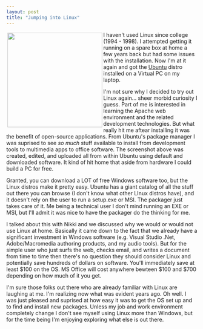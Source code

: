 ```yaml
---
layout: post
title: "Jumping into Linux"
---
```


<p><img style="margin: 3px;" src="http://www.kindohm.com/localimages/ubuntuscreenie.jpg" align="left" width="250" />I haven't used Linux since college (1994 - 1998).  I attempted getting it running on a spare box at home a few years back but had some issues with the installation.  Now I'm at it again and got the <a href="http://www.ubuntu.com/" target="_blank">Ubuntu</a> distro installed on a Virtual PC on my laptop.</p>
  
<p>I'm not sure why I decided to try out Linux again...  sheer morbid curiosity I guess.  Part of me is interested in learning the Apache web environment and the related development technologies.  But what really hit me aftear installing it was the benefit of open-source applications. From Ubuntu's package manager I was suprised to see <em>so much</em> stuff available to install from development tools to multimedia apps to office software.  The screenshot above was created, edited, and uploaded all from within Ubuntu using default and downloaded software.  It kind of hit home that aside from hardware I could build a PC for free. </p>
  
<p>Granted, you can download a LOT of free Windows software too, but the Linux distros make it pretty easy.  Ubuntu has a giant catalog of all the stuff out there you can browse (I don't know what other LInux distros have), and it doesn't rely on the user to run a setup.exe or MSI.  The packager just takes care of it.  Me being a technical user I don't mind running an EXE or MSI, but I'll admit it was nice to have the packager do the thinking for me.</p>
  
<p>I talked about this with Nikki and we discussed why we would or would not use Linux at home.  Basically it came down to the fact that we already have a significant investment in Windows software (e.g. Visual Studio .Net, Adobe/Macromedia authoring products, and my audio tools). But for the simple user who just surfs the web, checks email, and writes a document from time to time then there's no question they should consider Linux and potentially save hundreds of dollars on software. You'll immediately save at least $100 on the OS.  MS Office will cost anywhere bewteen $100 and $700 depending on how much of it you get.</p>
  
<p>I'm sure those folks out there who are already familiar with Linux are laughing at me.  I'm realizing now what was evident years ago.  Oh well.  I was just pleased and suprised at how easy it was to get the OS set up and to find and install new packages.  Unless my job and work environment completely change I don't see myself using Linux more than Windows, but for the time being I'm enjoying exploring what else is out there.</p>
 
